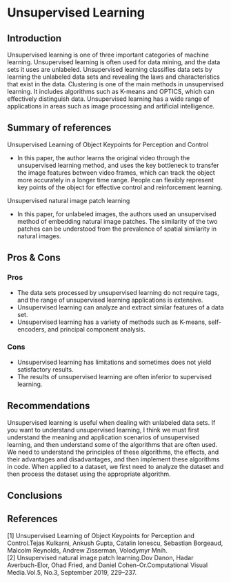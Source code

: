 # Unsupervised Learning
## Introduction
Unsupervised learning is one of three important categories of machine learning. Unsupervised learning is often used for data mining, and the data sets it uses are unlabeled. Unsupervised learning classifies data sets by learning the unlabeled data sets and revealing the laws and characteristics that exist in the data. Clustering is one of the main methods in unsupervised learning. It includes algorithms such as K-means and OPTICS, which can effectively distinguish data. Unsupervised learning has a wide range of applications in areas such as image processing and artificial intelligence.

## Summary of references
Unsupervised Learning of Object Keypoints for Perception and Control   
- In this paper, the author learns the original video through the unsupervised learning method, and uses the key bottleneck to transfer the image features between video frames, which can track the object more accurately in a longer time range. People can flexibly represent key points of the object for effective control and reinforcement learning.     

Unsupervised natural image patch learning
- In this paper, for unlabeled images, the authors used an unsupervised method of embedding natural image patches. The similarity of the two patches can be understood from the prevalence of spatial similarity in natural images.

## Pros & Cons
### Pros
- The data sets processed by unsupervised learning do not require tags, and the range of unsupervised learning applications is extensive.
- Unsupervised learning can analyze and extract similar features of a data set.
- Unsupervised learning has a variety of methods such as K-means, self-encoders, and principal component analysis.

### Cons
- Unsupervised learning has limitations and sometimes does not yield satisfactory results.
- The results of unsupervised learning are often inferior to supervised learning.

## Recommendations
Unsupervised learning is useful when dealing with unlabeled data sets. If you want to understand unsupervised learning, I think we must first understand the meaning and application scenarios of unsupervised learning, and then understand some of the algorithms that are often used. We need to understand the principles of these algorithms, the effects, and their advantages and disadvantages, and then implement these algorithms in code. When applied to a dataset, we first need to analyze the dataset and then process the dataset using the appropriate algorithm.

## Conclusions


## References
[1] Unsupervised Learning of Object Keypoints for Perception and Control.Tejas Kulkarni, Ankush Gupta, Catalin Ionescu, Sebastian Borgeaud, Malcolm Reynolds, Andrew Zisserman, Volodymyr Mnih.   
[2] Unsupervised natural image patch learning.Dov Danon, Hadar Averbuch-Elor, Ohad Fried, and Daniel Cohen-Or.Computational Visual Media.Vol.5, No.3, September 2019, 229–237.
